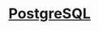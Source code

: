 # [PostgreSQL](https://training.enterprisedb.com/learn/lp/19/open-source-postgresql-learning-plan-v16)
